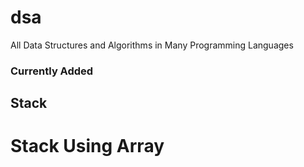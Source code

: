 # dsa

All Data Structures and Algorithms in Many Programming Languages

### Currently Added
## Stack
# Stack Using Array
